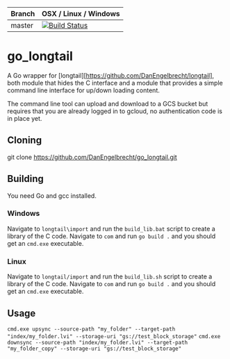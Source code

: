 |Branch      | OSX / Linux / Windows |
|------------|-----------------------|
|master      | [![Build Status](https://travis-ci.org/DanEngelbrecht/go_longtail.svg?branch=master)](https://travis-ci.org/DanEngelbrecht/go_longtail?branch=master) |

# go_longtail

A Go wrapper for [longtail][https://github.com/DanEngelbrecht/longtail], both module that hides the C interface and a module that provides a simple command line interface for up/down loading content.

The command line tool can upload and download to a GCS bucket but requires that you are already logged in to gcloud, no authentication code is in place yet.

## Cloning
git clone https://github.com/DanEngelbrecht/go_longtail.git

## Building
You need Go and gcc installed.

### Windows
Navigate to `longtail\import` and run the `build_lib.bat` script to create a library of the C code.
Navigate to `com` and run `go build .` and you should get an `cmd.exe` executable.

### Linux
Navigate to `longtail/import` and run the `build_lib.sh` script to create a library of the C code.
Navigate to `com` and run `go build .` and you should get an `cmd.exe` executable.

## Usage
`cmd.exe upsync --source-path "my_folder" --target-path "index/my_folder.lvi" --storage-uri "gs://test_block_storage"`
`cmd.exe downsync --source-path "index/my_folder.lvi" --target-path "my_folder_copy" --storage-uri "gs://test_block_storage"`
